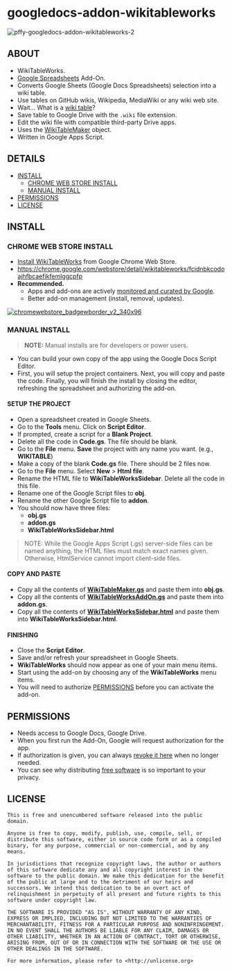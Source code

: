 # googledocs-addon-wikitableworks

![pffy-googledocs-addon-wikitableworks-2](https://cloud.githubusercontent.com/assets/7258373/6757606/87b06d92-ceef-11e4-81b1-3b35caaddfcb.png)

## ABOUT

  + WikiTableWorks.
  + [Google Spreadsheets](http://www.google.com/sheets/about/) Add-On.
  + Converts Google Sheets (Google Docs Spreadsheets) selection into a wiki table.
  + Use tables on GitHub wikis, Wikipedia, MediaWiki or any wiki web site.
  + Wait... What is a [wiki table](http://simple.wikipedia.org/wiki/Wikipedia:Wikitable)?
  + Save table to Google Drive with the `.wiki` file extension.
  + Edit the wiki file with compatible third-party Drive apps.
  + Uses the [WikiTableMaker](https://github.com/pffy/googlescript-wikitable/) object.
  + Written in Google Apps Script.


## DETAILS
  + [INSTALL](#install)
    + [CHROME WEB STORE INSTALL](#chrome-web-store-install)
    + [MANUAL INSTALL](#manual-install)
  + [PERMISSIONS](#permissions)
  + [LICENSE](#license)


## INSTALL

### CHROME WEB STORE INSTALL

  + [Install WikiTableWorks](https://chrome.google.com/webstore/detail/wikitableworks/fcidnbkcodoajhfbcaefikfemlggcpfp)
  from Google Chrome Web Store.
  + https://chrome.google.com/webstore/detail/wikitableworks/fcidnbkcodoajhfbcaefikfemlggcpfp
  + **Recommended.**
    + Apps and add-ons are actively [monitored and curated by Google](https://support.google.com/chrome_webstore/answer/1047776?hl=en).
    + Better add-on management (install, removal, updates).

[![chromewebstore_badgewborder_v2_340x96](https://cloud.githubusercontent.com/assets/7258373/6788162/ee497942-d154-11e4-934d-ef386061181d.png)](https://chrome.google.com/webstore/detail/wikitableworks/fcidnbkcodoajhfbcaefikfemlggcpfp)

### MANUAL INSTALL

> **NOTE:** Manual installs are for developers or power users.

  + You can build your own copy of the app using the Google Docs Script Editor.
  + First, you will setup the project containers. Next, you will copy and paste the code. Finally, you will finish the install by closing the editor, refreshing the spreadsheet and authorizing the add-on.

#### SETUP THE PROJECT

  + Open a spreadsheet created in Google Sheets.
  + Go to the **Tools** menu. Click on **Script Editor**.
  + If prompted, create a script for a **Blank Project**.
  + Delete all the code in **Code.gs**. The file should be blank.
  + Go to the **File** menu. **Save** the project with any name you want. (e.g., **WIKITABLE**)
  + Make a copy of the blank **Code.gs** file. There should be 2 files now.
  + Go to the **File** menu. Select **New** > **Html file**.
  + Rename the HTML file to **WikiTableWorksSidebar**. Delete all the code in this file.
  + Rename one of the Google Script files to **obj**.
  + Rename the other Google Script file to **addon**.
  + You should now have three files:
    + **obj.gs**
    + **addon.gs**
    + **WikiTableWorksSidebar.html**

> NOTE: While the Google Apps Script (.gs) server-side files can be named anything,
the HTML files must match exact names given. Otherwise, HtmlService cannot import client-side files.


#### COPY AND PASTE

  + Copy all the contents of [**WikiTableMaker.gs**](https://raw.githubusercontent.com/pffy/googledocs-addon-wikitableworks/master/WikiTableMaker.gs) and paste them into **obj.gs**.
  + Copy all the contents of [**WikiTableWorksAddOn.gs**](https://raw.githubusercontent.com/pffy/googledocs-addon-wikitableworks/master/WikiTableWorksAddOn.gs) and paste them into **addon.gs**.
  + Copy all the contents of [**WikiTableWorksSidebar.html**](https://raw.githubusercontent.com/pffy/googledocs-addon-wikitableworks/master/WikiTableWorksSidebar.html) and paste them into **WikiTableWorksSidebar.html**.

#### FINISHING

  + Close the **Script Editor**.
  + Save and/or refresh your spreadsheet in Google Sheets.
  + **WikiTableWorks** should now appear as one of your main menu items.
  + Start using the add-on by choosing any of the **WikiTableWorks** menu items.
  + You will need to authorize [PERMISSIONS](#permissions) before you can activate the add-on.


## PERMISSIONS
  + Needs access to Google Docs, Google Drive.
  + When you first run the Add-On, Google will request authorization for the app.
  + If authorization is given,
  you can always [revoke it here](https://security.google.com/settings/security/permissions) when
  no longer needed.
  + You can see why distributing [free software](https://www.gnu.org/philosophy/free-sw.html)
   is so important to your privacy.


## LICENSE

```
This is free and unencumbered software released into the public domain.

Anyone is free to copy, modify, publish, use, compile, sell, or
distribute this software, either in source code form or as a compiled
binary, for any purpose, commercial or non-commercial, and by any
means.

In jurisdictions that recognize copyright laws, the author or authors
of this software dedicate any and all copyright interest in the
software to the public domain. We make this dedication for the benefit
of the public at large and to the detriment of our heirs and
successors. We intend this dedication to be an overt act of
relinquishment in perpetuity of all present and future rights to this
software under copyright law.

THE SOFTWARE IS PROVIDED "AS IS", WITHOUT WARRANTY OF ANY KIND,
EXPRESS OR IMPLIED, INCLUDING BUT NOT LIMITED TO THE WARRANTIES OF
MERCHANTABILITY, FITNESS FOR A PARTICULAR PURPOSE AND NONINFRINGEMENT.
IN NO EVENT SHALL THE AUTHORS BE LIABLE FOR ANY CLAIM, DAMAGES OR
OTHER LIABILITY, WHETHER IN AN ACTION OF CONTRACT, TORT OR OTHERWISE,
ARISING FROM, OUT OF OR IN CONNECTION WITH THE SOFTWARE OR THE USE OR
OTHER DEALINGS IN THE SOFTWARE.

For more information, please refer to <http://unlicense.org>

```

